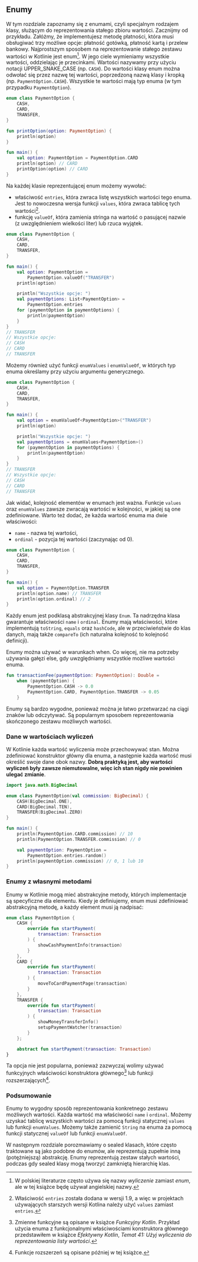 ## Enumy

W tym rozdziale zapoznamy się z enumami, czyli specjalnym rodzajem klasy, służącym do reprezentowania stałego zbioru wartości. Zacznijmy od przykładu. Załóżmy, że implementujesz metodę płatności, która musi obsługiwać trzy możliwe opcje: płatność gotówką, płatność kartą i przelew bankowy. Najprostszym sposobem na reprezentowanie stałego zestawu wartości w Kotlinie jest enum[^14_0]. W jego ciele wymieniamy wszystkie wartości, oddzielając je przecinkami. Wartości nazywamy przy użyciu notacji UPPER_SNAKE_CASE (np. `CASH`). Do wartości klasy enum można odwołać się przez nazwę tej wartości, poprzedzoną nazwą klasy i kropką (np. `PaymentOption.CASH`). Wszystkie te wartości mają typ enuma (w tym przypadku `PaymentOption`).

```kotlin
enum class PaymentOption {
    CASH,
    CARD,
    TRANSFER,
}

fun printOption(option: PaymentOption) {
    println(option)
}

fun main() {
    val option: PaymentOption = PaymentOption.CARD
    println(option) // CARD
    printOption(option) // CARD
}
```

Na każdej klasie reprezentującej enum możemy wywołać:

* właściwość `entries`, która zwraca listę wszystkich wartości tego enuma. Jest to nowoczesna wersja funkcji `values`, która zwraca tablicę tych wartości[^14_3].
* funkcję `valueOf`, która zamienia stringa na wartość o pasującej nazwie (z uwzględnieniem wielkości liter) lub rzuca wyjątek.

```kotlin
enum class PaymentOption {
    CASH,
    CARD,
    TRANSFER,
}

fun main() {
    val option: PaymentOption =
        PaymentOption.valueOf("TRANSFER")
    println(option)

    println("Wszystkie opcje: ")
    val paymentOptions: List<PaymentOption> =
        PaymentOption.entries
    for (paymentOption in paymentOptions) {
        println(paymentOption)
    }
}
// TRANSFER
// Wszystkie opcje:
// CASH
// CARD
// TRANSFER
```

Możemy również użyć funkcji `enumValues` i `enumValueOf`, w których typ enuma określamy przy użyciu argumentu generycznego.

```kotlin
enum class PaymentOption {
    CASH,
    CARD,
    TRANSFER,
}

fun main() {
    val option = enumValueOf<PaymentOption>("TRANSFER")
    println(option)

    println("Wszystkie opcje: ")
    val paymentOptions = enumValues<PaymentOption>()
    for (paymentOption in paymentOptions) {
        println(paymentOption)
    }
}
// TRANSFER
// Wszystkie opcje:
// CASH
// CARD
// TRANSFER
```

Jak widać, kolejność elementów w enumach jest ważna. Funkcje `values` oraz `enumValues` zawsze zwracają wartości w kolejności, w jakiej są one zdefiniowane. Warto też dodać, że każda wartość enuma ma dwie właściwości:

* `name` - nazwa tej wartości,
* `ordinal` - pozycja tej wartości (zaczynając od 0).

```kotlin
enum class PaymentOption {
    CASH,
    CARD,
    TRANSFER,
}

fun main() {
    val option = PaymentOption.TRANSFER
    println(option.name) // TRANSFER
    println(option.ordinal) // 2
}
```

Każdy enum jest podklasą abstrakcyjnej klasy `Enum`. Ta nadrzędna klasa gwarantuje właściwości `name` i `ordinal`. Enumy mają właściwości, które implementują `toString`, `equals` oraz `hashCode`, ale w przeciwieństwie do klas danych, mają także `compareTo` (ich naturalna kolejność to kolejność definicji).

Enumy można używać w warunkach when. Co więcej, nie ma potrzeby używania gałęzi else, gdy uwzględniamy wszystkie możliwe wartości enuma.

```kotlin
fun transactionFee(paymentOption: PaymentOption): Double =
    when (paymentOption) {
        PaymentOption.CASH -> 0.0
        PaymentOption.CARD, PaymentOption.TRANSFER -> 0.05
    }
```

Enumy są bardzo wygodne, ponieważ można je łatwo przetwarzać na ciągi znaków lub odczytywać. Są popularnym sposobem reprezentowania skończonego zestawu możliwych wartości.

### Dane w wartościach wyliczeń

W Kotlinie każda wartość wyliczenia może przechowywać stan. Można zdefiniować konstruktor główny dla enuma, a następnie każda wartość musi określić swoje dane obok nazwy. **Dobrą praktyką jest, aby wartości wyliczeń były zawsze niemutowalne, więc ich stan nigdy nie powinien ulegać zmianie**.

```kotlin
import java.math.BigDecimal

enum class PaymentOption(val commission: BigDecimal) {
    CASH(BigDecimal.ONE),
    CARD(BigDecimal.TEN),
    TRANSFER(BigDecimal.ZERO)
}

fun main() {
    println(PaymentOption.CARD.commission) // 10
    println(PaymentOption.TRANSFER.commission) // 0

    val paymentOption: PaymentOption =
        PaymentOption.entries.random()
    println(paymentOption.commission) // 0, 1 lub 10
}
```

### Enumy z własnymi metodami

Enumy w Kotlinie mogą mieć abstrakcyjne metody, których implementacje są specyficzne dla elementu. Kiedy je definiujemy, enum musi zdefiniować abstrakcyjną metodę, a każdy element musi ją nadpisać:

```kotlin
enum class PaymentOption {
    CASH {
        override fun startPayment(
            transaction: Transaction
        ) {
            showCashPaymentInfo(transaction)
        }
    },
    CARD {
        override fun startPayment(
            transaction: Transaction
        ) {
            moveToCardPaymentPage(transaction)
        }
    },
    TRANSFER {
        override fun startPayment(
            transaction: Transaction
        ) {
            showMoneyTransferInfo()
            setupPaymentWatcher(transaction)
        }
    };

    abstract fun startPayment(transaction: Transaction)
}
```

Ta opcja nie jest popularna, ponieważ zazwyczaj wolimy używać funkcyjnych właściwości konstruktora głównego[^14_1] lub funkcji rozszerzających[^14_2].

### Podsumowanie

Enumy to wygodny sposób reprezentowania konkretnego zestawu możliwych wartości. Każda wartość ma właściwości `name` i `ordinal`. Możemy uzyskać tablicę wszystkich wartości za pomocą funkcji statycznej `values` lub funkcji `enumValues`. Możemy także zamienić `String` na enuma za pomocą funkcji statycznej `valueOf` lub funkcji `enumValueOf`.

W następnym rozdziale porozmawiamy o sealed klasach, które często traktowane są jako podobne do enumów, ale reprezentują zupełnie inną (potężniejszą) abstrakcję. Enumy reprezentują zestaw stałych wartości, podczas gdy sealed klasy mogą tworzyć zamkniętą hierarchię klas.

[^14_0]: W polskiej literaturze często używa się nazwy *wyliczenie* zamiast *enum*, ale w tej książce będę używał angielskiej nazwy.
[^14_1]: Zmienne funkcyjne są opisane w książce *Funkcyjny Kotlin*. Przykład użycia enuma z funkcjonalnymi właściwościami konstruktora głównego przedstawiłem w książce *Efektywny Kotlin*, *Temat 41: Użyj wyliczenia do reprezentowania listy wartości*.
[^14_2]: Funkcje rozszerzeń są opisane później w tej książce.
[^14_3]: Właściwość `entries` została dodana w wersji 1.9, a więc w projektach używających starszych wersji Kotlina należy użyć `values` zamiast `entries`.
